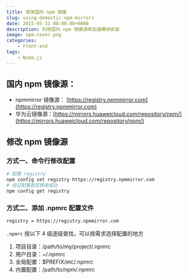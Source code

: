 ```yaml
---
title: 使用国内 npm 镜像
slug: using-domestic-npm-mirrors
date: 2015-05-31 00:00:00+0000
description: 利用国内 npm 镜像源来加速模块安装
image: npm-cover.png
categories:
    - Front-end
tags: 
    - Node.js
---
```


## 国内 npm 镜像源：
- npmmirror 镜像源： [https://registry.npmmirror.com](https://registry.npmmirror.com)
- 华为云镜像源：[https://mirrors.huaweicloud.com/repository/npm/](https://mirrors.huaweicloud.com/repository/npm/)


## 修改 npm 镜像源

### 方式一、命令行修改配置
```bash
# 配置 registry
npm config set registry https://registry.npmmirror.com
# 验证配置是否修改成功
npm config get registry
```

### 方式二、添加 .npmrc 配置文件
```bash
registry = https://registry.npmmirror.com
```
`.npmrc` 按以下 4 级逐级查找，可以按需求选择配置的地方
1. 项目目录：/path/to/my/project/.npmrc
2. 用户目录：~/.npmrc
3. 全局配置：$PREFIX/etc/.npmrc
4. 内置配置：/path/to/npm/.npmrc

